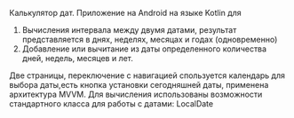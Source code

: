 Калькулятор дат. Приложение на Android на языке Kotlin для 
1) Вычисления интервала между двумя датами, результат представляется в днях, неделях, месяцах и годах (одновременно)
2) Добавление или вычитание из даты определенного количества дней, недель, месяцев и лет.

Две страницы, переключение с навигацией
спользуется календарь для выбора даты,есть кнопка установки сегодняшней даты, применена архитектура MVVM.
Для вычисления использованы возможности стандартного класса для работы с датами: LocalDate
